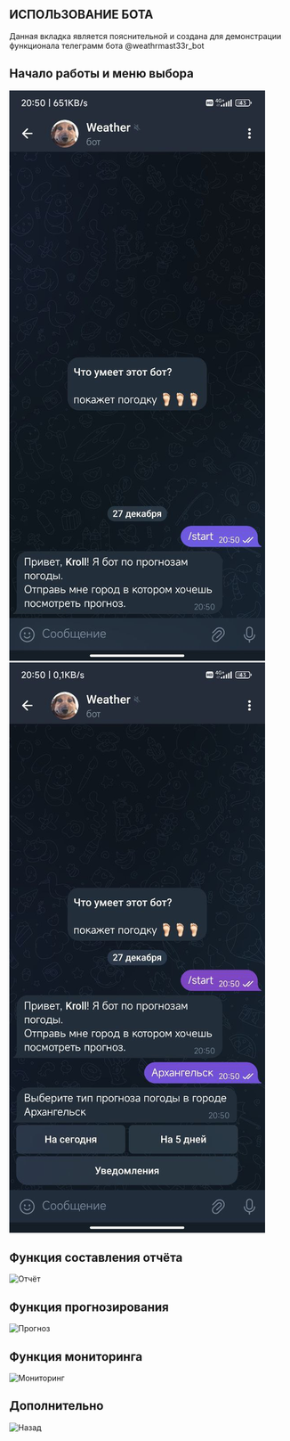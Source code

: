
## ИСПОЛЬЗОВАНИЕ БОТА
Данная вкладка является пояснительной и создана для демонстрации функционала телеграмм бота @weathrmast33r_bot
## Начало работы и меню выбора
![Функции кнопки старт](https://github.com/Timiandr/weather-bot/blob/main/start.jpg)
![](https://github.com/Timiandr/weather-bot/blob/main/start2.jpg)
## Функция составления отчёта
![Отчёт]()
## Функция прогнозирования
![Прогноз]()
## Функция мониторинга
![Мониторинг]()
## Дополнительно
![Назад]()
